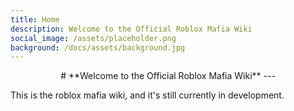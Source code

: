 ```yaml
---
title: Home
description: Welcome to the Official Roblox Mafia Wiki
social_image: /assets/placeholder.png
background: /docs/assets/background.jpg
---
```


<center markdown="1">
# **Welcome to the Official Roblox Mafia Wiki**
---
</center>

This is the roblox mafia wiki, and it's still currently in development.
